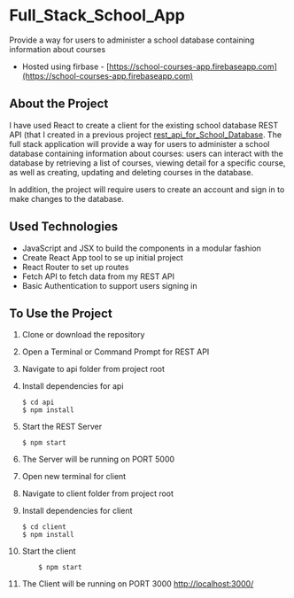 # Full_Stack_School_App
 Provide a way for users to administer a school database containing information about courses
 
 * Hosted using firbase - [https://school-courses-app.firebaseapp.com](https://school-courses-app.firebaseapp.com)

## About the Project

I have used React to create a client for the existing school database REST API (that I created in a previous project [rest_api_for_School_Database](https://github.com/anilvarma-kav/rest_api_for_School_Database). 
The full stack application will provide a way for users to administer a school database containing information about courses: users can interact with the database by retrieving a list of courses, viewing detail for a specific course, as well as creating, updating and deleting courses in the database.

In addition, the project will require users to create an account and sign in to make changes to the database. 


## Used Technologies
* JavaScript and JSX to build the components in a modular fashion
* Create React App tool to se up initial project
* React Router to set up routes
* Fetch API to fetch data from my REST API
* Basic Authentication to support users signing in

## To Use the Project

1. Clone or download the repository
2. Open a Terminal or Command Prompt for REST API
3. Navigate to api folder from project root 
4. Install dependencies for api 

    ```$xslt
    $ cd api
    $ npm install
    ```
5. Start the REST Server

    ```$xslt
    $ npm start
    ```
6. The Server will be running on PORT 5000
7. Open new terminal for client
8. Navigate to client folder from project root
9. Install dependencies for client
    ```$xslt
    $ cd client
    $ npm install
    ```
10. Start the client
    ```$xslt
        $ npm start
    ```
11. The Client will be running on PORT 3000 [http://localhost:3000/](http://localhost:3000/)


